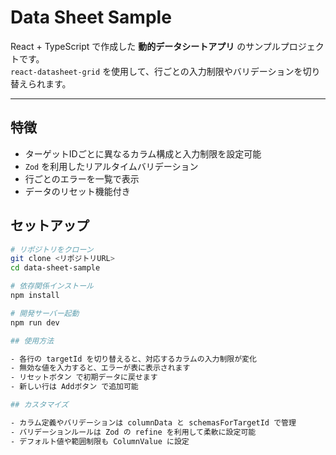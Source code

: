# Data Sheet Sample

React + TypeScript で作成した **動的データシートアプリ** のサンプルプロジェクトです。  
`react-datasheet-grid` を使用して、行ごとの入力制限やバリデーションを切り替えられます。

---

## 特徴

- ターゲットIDごとに異なるカラム構成と入力制限を設定可能
- `Zod` を利用したリアルタイムバリデーション
- 行ごとのエラーを一覧で表示
- データのリセット機能付き

## セットアップ

```bash
# リポジトリをクローン
git clone <リポジトリURL>
cd data-sheet-sample

# 依存関係インストール
npm install

# 開発サーバー起動
npm run dev

## 使用方法

- 各行の targetId を切り替えると、対応するカラムの入力制限が変化
- 無効な値を入力すると、エラーが表に表示されます
- リセットボタン で初期データに戻せます
- 新しい行は Addボタン で追加可能

## カスタマイズ

- カラム定義やバリデーションは columnData と schemasForTargetId で管理
- バリデーションルールは Zod の refine を利用して柔軟に設定可能
- デフォルト値や範囲制限も ColumnValue に設定